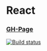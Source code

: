 # React

### [GH-Page](https://89yamal.github.io/rreact-hooks-context-use-effect/)

[![Build status](https://ci.appveyor.com/api/projects/status/aenh71jd2bgdfmqb?svg=true)](https://ci.appveyor.com/project/89YAMAL/react-hooks-context-use-effect)